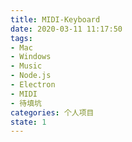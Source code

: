 ```yaml
---
title: MIDI-Keyboard
date: 2020-03-11 11:17:50
tags:
- Mac
- Windows
- Music
- Node.js
- Electron
- MIDI
- 待填坑
categories: 个人项目
state: 1
---
```

